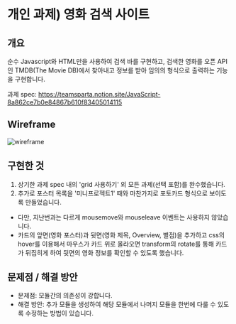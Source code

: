 # 개인 과제) 영화 검색 사이트
## 개요
순수 Javascript와 HTML만을 사용하여 검색 바를 구현하고, 검색한 영화를
오픈 API인 TMDB(The Movie DB)에서 찾아내고 정보를 받아 임의의 형식으로
출력하는 기능을 구현합니다.

과제 spec:
https://teamsparta.notion.site/JavaScript-8a862ce7b0e84867b610f83405014115

## Wireframe
![wireframe](https://github.com/donkim1212/nbc_ch2_tmdb/assets/32076275/1f12b0c6-a6f5-42c5-881e-93f0c99b9df5)

## 구현한 것
1. 상기한 과제 spec 내의 'grid 사용하기' 외 모든 과제(선택 포함)를 완수했습니다.
2. 추가로 포스터 목록을 '미니프로젝트1' 때와 마찬가지로 포토카드 형식으로 보이도록 만들었습니다.
 - 다만, 지난번과는 다르게 mousemove와 mouseleave 이벤트는 사용하지 않았습니다.
 - 카드의 앞면(영화 포스터)과 뒷면(영화 제목, Overview, 별점)을 추가하고 css의 hover를 이용해서
   마우스가 카드 위로 올라오면 transform의 rotate를 통해 카드가 뒤집히게 하여 뒷면의 영화 정보를 확인할 수 있도록 했습니다.

## 문제점 / 해결 방안
 - 문제점: 모듈간의 의존성이 강합니다.
 - 해결 방안: 추가 모듈을 생성하여 해당 모듈에서 나머지 모듈을 한번에 다룰 수 있도록 수정하는 방법이 있습니다.





